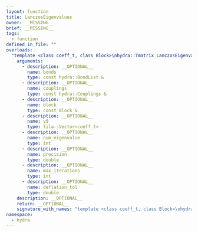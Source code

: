 ```yaml
---
layout: function
title: LanczosEigenvalues
owner: __MISSING__
brief: __MISSING__
tags:
  - function
defined_in_file: ""
overloads:
  "template <class coeff_t, class Block>\nhydra::Tmatrix LanczosEigenvalues(const hydra::BondList &, const hydra::Couplings &, const Block &, lila::Vector<coeff_t>, int, double, int, double)":
    arguments:
      - description: __OPTIONAL__
        name: bonds
        type: const hydra::BondList &
      - description: __OPTIONAL__
        name: couplings
        type: const hydra::Couplings &
      - description: __OPTIONAL__
        name: block
        type: const Block &
      - description: __OPTIONAL__
        name: v0
        type: lila::Vector<coeff_t>
      - description: __OPTIONAL__
        name: num_eigenvalue
        type: int
      - description: __OPTIONAL__
        name: precision
        type: double
      - description: __OPTIONAL__
        name: max_iterations
        type: int
      - description: __OPTIONAL__
        name: deflation_tol
        type: double
    description: __OPTIONAL__
    return: __OPTIONAL__
    signature_with_names: "template <class coeff_t, class Block>\nhydra::Tmatrix LanczosEigenvalues(const hydra::BondList & bonds, const hydra::Couplings & couplings, const Block & block, lila::Vector<coeff_t> v0, int num_eigenvalue, double precision, int max_iterations, double deflation_tol)"
namespace:
  - hydra
---
```


